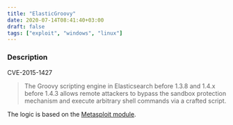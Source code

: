 ```yaml
---
title: "ElasticGroovy"
date: 2020-07-14T08:41:40+03:00
draft: false
tags: ["exploit", "windows", "linux"]
---
```

### Description

CVE-2015-1427

> The Groovy scripting engine in Elasticsearch before 1.3.8 and 1.4.x before 1.4.3 allows remote attackers to bypass the sandbox protection mechanism and execute arbitrary shell commands via a crafted script.

The logic is based on the [Metasploit module](https://github.com/rapid7/metasploit-framework/blob/12198a088132f047e0a86724bc5ebba92a73ac66/modules/exploits/multi/elasticsearch/search_groovy_script.rb).
